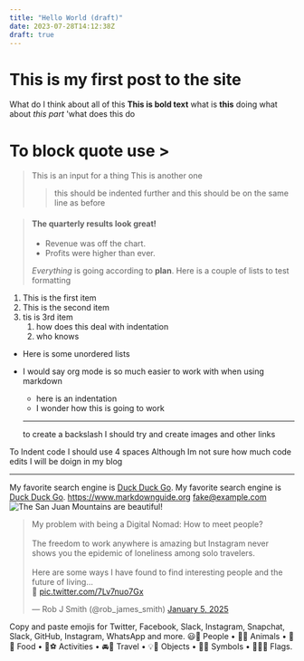 ```yaml
---
title: "Hello World (draft)"
date: 2023-07-28T14:12:38Z
draft: true
---
```

# This is my first post to the site 

What do I think about all of this
**This is bold text**
what is __this__ doing 
what about *this part*
'what does this do
# To block quote use >
> This is an input for a thing
> This is another one 
>> this should be indented further
>> and this should be on the same line as before 

> #### The quarterly results look great!
>
> - Revenue was off the chart.
> - Profits were higher than ever.
>
>  *Everything* is going according to **plan**.
Here is a couple of lists to test formatting 
1. This is the first item
2. This is the second item 
3. tis is 3rd item
    1. how does this deal with indentation
    2. who knows


+ Here is some unordered lists
+ I would say org mode is so much easier to work with when using markdown
    + here is an indentation
    + I wonder how this is going to work 

    *** 
    to create a backslash
    I should try and create images and other links 
    <html>
      <head>
      </head>
    </html>
To Indent code I should use 4 spaces Although Im not sure how much code edits I will be doign in my blog 

___
My favorite search engine is [Duck Duck Go](https://duckduckgo.com).
My favorite search engine is [Duck Duck Go](https://duckduckgo.com "The best search engine for privacy").
<https://www.markdownguide.org>
<fake@example.com>
![The San Juan Mountains are beautiful!](/san-juan-mountains.jpg "San Juan Mountains")


<blockquote class="twitter-tweet"><p lang="en" dir="ltr">My problem with being a Digital Nomad: How to meet people?<br><br>The freedom to work anywhere is amazing but Instagram never shows you the epidemic of loneliness among solo travelers.<br><br>Here are some ways I have found to find interesting people and the future of living...<br>🧵 <a href="https://t.co/7Lv7nuo7Gx">pic.twitter.com/7Lv7nuo7Gx</a></p>&mdash; Rob J Smith (@rob_james_smith) <a href="https://twitter.com/rob_james_smith/status/1875790243858936077?ref_src=twsrc%5Etfw">January 5, 2025</a></blockquote> <script async src="https://platform.twitter.com/widgets.js" charset="utf-8"></script>


Copy and paste emojis for Twitter, Facebook, Slack, Instagram, Snapchat, Slack, GitHub, Instagram, WhatsApp and more. 😃💁 People • 🐻🌻 Animals • 🍔🍹 Food • 🎷⚽️ Activities • 🚘🌇 Travel • 💡🎉 Objects • 💖🔣 Symbols • 🎌🏳️‍🌈 Flags.
